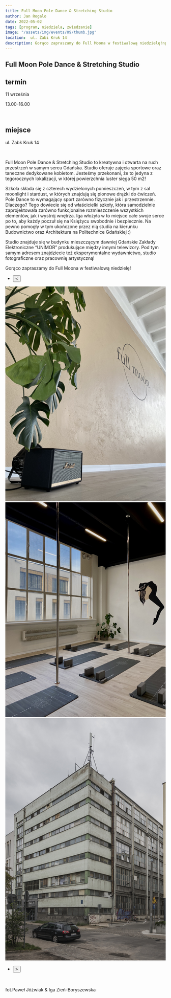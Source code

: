 ```yaml
---
title: Full Moon Pole Dance & Stretching Studio
author: Jan Rogalo
date: 2022-05-02
tags: [program, niedziela, zwiedzanie]
image: "/assets/img/events/09/thumb.jpg"
location:  ul. Żabi Kruk 14
description: Gorąco zapraszamy do Full Moona w festiwalową niedzielę!npm
---
```

<section class="section-services">
    <div class="services">

<h1 class="event-h1">Full Moon Pole Dance & Stretching Studio</h1>

<h2 class="event-h2">termin</h2>
<p>11 września</p>
<p class="tab">13.00-16.00</p>
<br>
<h2 class="event-h2">miejsce</h2>
<p>ul. Żabk Kruk 14</p>
<br>
<p>Full Moon Pole Dance & Stretching Studio to kreatywna i otwarta na ruch przestrzeń w samym sercu Gdańska. Studio oferuje zajęcia sportowe oraz taneczne dedykowane kobietom. Jesteśmy przekonani, że to jedyna z tegorocznych lokalizacji, w której powierzchnia luster sięga 50 m2!</p>
<p>Szkoła składa się z czterech wydzielonych pomieszczeń, w tym z sal moonlight i stardust, w których znajdują się pionowe drążki do ćwiczeń. Pole Dance to wymagający sport zarówno fizycznie jak i przestrzennie. Dlaczego? Tego dowiecie się od właścicielki szkoły, która samodzielnie zaprojektowała zarówno funkcjonalne rozmieszczenie wszystkich elementów, jak i wystrój wnętrza. Iga włożyła w to miejsce całe swoje serce po to, aby każdy poczuł się na Księżycu swobodnie i bezpiecznie. Na pewno pomogły w tym ukończone przez nią studia na kierunku Budownictwo oraz Architektura na Politechnice Gdańskiej :)</p>
<p>Studio znajduje się w budynku mieszczącym dawniej Gdańskie Zakłady Elektroniczne “UNIMOR” produkujące między innymi telewizory. Pod tym samym adresem znajdziecie też eksperymentalne wydawnictwo, studio fotograficzne oraz pracownię artystyczną!</p>
<p>Gorąco zapraszamy do Full Moona w festiwalową niedzielę!</p>
<div class="slider-container"><nav class="slider-nav"><ul><li><button class="previous"><span><</span></button></li></ul></nav>
  <div class="slider">
   <a href="/assets/img/events/09/2.jpg"><img class="active" src="/assets/img/events/09/2.jpg"></a>
 <a href="/assets/img/events/09/4.jpg"><img class="active" src="/assets/img/events/09/4.jpg"></a>
 <a href="/assets/img/events/09/_PAW9726.jpg"><img class="active" src="/assets/img/events/09/_PAW9726.jpg"></a>
  </div>
<nav class="slider-nav"><ul><li><button class="next"><span>></span></button></li></ul></nav></div>
<br>
<p>fot.Paweł Jóźwiak & Iga Zień-Boryszewska</p>
</section>
    <script src="/assets/scripts/slider.js"></script>



